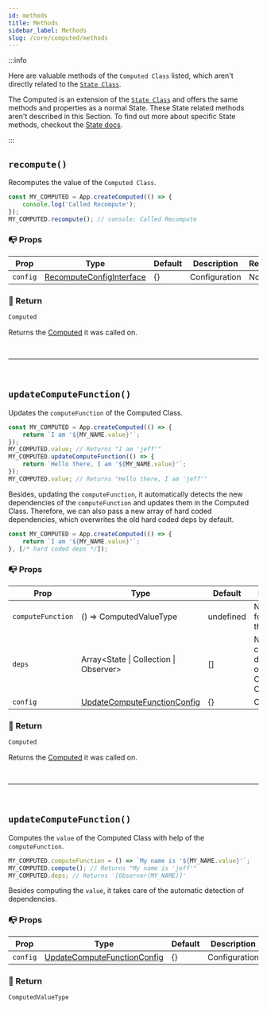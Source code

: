 ```yaml
---
id: methods
title: Methods
sidebar_label: Methods
slug: /core/computed/methods
---
```


:::info

Here are valuable methods of the `Computed Class` listed,
which aren't directly related to the [`State Class`](../state/Introduction.md).

The Computed is an extension of the [`State Class`](../state/Introduction.md)
and offers the same methods and properties as a normal State.
These State related methods aren't described in this Section.
To find out more about specific State methods,
checkout the [State docs](../state/Introduction.md).

:::

## `recompute()`

Recomputes the value of the `Computed Class`.
```ts {2}
const MY_COMPUTED = App.createComputed(() => {
    console.log('Called Recompute');
});
MY_COMPUTED.recompute(); // console: Called Recompute
```

### 📭 Props

| Prop                 | Type                                                                              | Default    | Description                                                                                   | Required |
|----------------------|-----------------------------------------------------------------------------------|------------|-----------------------------------------------------------------------------------------------|----------|
| `config`             | [RecomputeConfigInterface](../../../../Interfaces.md#recomputeconfig)             | {}         | Configuration                                                                                 | No       |

### 📄 Return

```ts
Computed
```
Returns the [Computed](./Introduction.md) it was called on.



<br />

---

<br />



## `updateComputeFunction()`

Updates the `computeFunction` of the Computed Class. 
```ts {6-7}
const MY_COMPUTED = App.createComputed(() => {
    return `I am '${MY_NAME.value}'`;
});
MY_COMPUTED.value; // Returns "I am 'jeff'"
MY_COMPUTED.updateComputeFunction(() => {
    return `Hello there, I am '${MY_NAME.value}'`;
});
MY_COMPUTED.value; // Returns "Hello there, I am 'jeff'"
```
Besides, updating the `computeFunction`, 
it automatically detects the new dependencies of the `computeFunction` and updates them in the Computed Class.
Therefore, we can also pass a new array of hard coded dependencies, which overwrites the old hard coded deps by default.
```ts {3}
const MY_COMPUTED = App.createComputed(() => {
    return `I am '${MY_NAME.value}'`;
}, [/* hard coded deps */]);
```

### 📭 Props

| Prop                 | Type                                                                                  | Default    | Description                                                                                   | Required |
|----------------------|---------------------------------------------------------------------------------------|------------|-----------------------------------------------------------------------------------------------|----------|
| `computeFunction`    | () => ComputedValueType                                                               | undefined  | New function for computing the value                                                          | Yes      |
| `deps`               | Array<State \| Collection \| Observer>                                                | []         | New hard coded dependencies of the Computed Class                                             | Yes      |
| `config`             | [UpdateComputeFunctionConfig](../../../../Interfaces.md#updatecomputefunctionconfig)  | {}         | Configuration                                                                                 | No       |

### 📄 Return

```ts
Computed
```
Returns the [Computed](./Introduction.md) it was called on.



<br />

---

<br />



## `updateComputeFunction()`

Computes the `value` of the Computed Class with help of the `computeFunction`.
```ts {2}
MY_COMPUTED.computeFunction = () => `My name is '${MY_NAME.value}'`;
MY_COMPUTED.compute(); // Returns "My name is 'jeff'"
MY_COMPUTED.deps; // Returns '[Observer(MY_NAME)]'
```
Besides computing the `value`, it takes care of the automatic detection of dependencies.

### 📭 Props

| Prop                 | Type                                                                                  | Default    | Description                                                                                   | Required |
|----------------------|---------------------------------------------------------------------------------------|------------|-----------------------------------------------------------------------------------------------|----------|
| `config`             | [UpdateComputeFunctionConfig](../../../../Interfaces.md#updatecomputefunctionconfig)  | {}         | Configuration                                                                                 | No       |

### 📄 Return

```ts
ComputedValueType
```